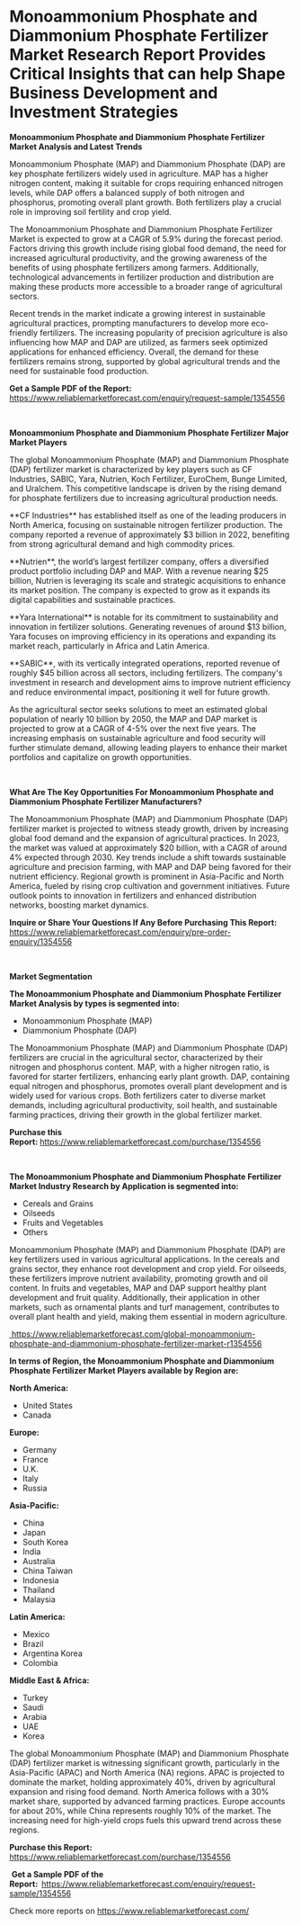 <p><h1>Monoammonium Phosphate and Diammonium Phosphate Fertilizer Market Research Report Provides Critical Insights that can help Shape Business Development and Investment Strategies</h1></p><p><strong>Monoammonium Phosphate and Diammonium Phosphate Fertilizer Market Analysis and Latest Trends</strong></p>
<p><p>Monoammonium Phosphate (MAP) and Diammonium Phosphate (DAP) are key phosphate fertilizers widely used in agriculture. MAP has a higher nitrogen content, making it suitable for crops requiring enhanced nitrogen levels, while DAP offers a balanced supply of both nitrogen and phosphorus, promoting overall plant growth. Both fertilizers play a crucial role in improving soil fertility and crop yield.</p><p>The Monoammonium Phosphate and Diammonium Phosphate Fertilizer Market is expected to grow at a CAGR of 5.9% during the forecast period. Factors driving this growth include rising global food demand, the need for increased agricultural productivity, and the growing awareness of the benefits of using phosphate fertilizers among farmers. Additionally, technological advancements in fertilizer production and distribution are making these products more accessible to a broader range of agricultural sectors.</p><p>Recent trends in the market indicate a growing interest in sustainable agricultural practices, prompting manufacturers to develop more eco-friendly fertilizers. The increasing popularity of precision agriculture is also influencing how MAP and DAP are utilized, as farmers seek optimized applications for enhanced efficiency. Overall, the demand for these fertilizers remains strong, supported by global agricultural trends and the need for sustainable food production.</p></p>
<p><strong>Get a Sample PDF of the Report:&nbsp;</strong> <a href="https://www.reliablemarketforecast.com/enquiry/request-sample/1354556?utm_campaign=3324&utm_medium=2&utm_source=Github&utm_content=ia&utm_term=03042025&utm_id=monoammonium-phosphate-and-diammonium-phosphate-fertilizer">https://www.reliablemarketforecast.com/enquiry/request-sample/1354556</a></p>
<p>&nbsp;</p>
<p><strong>Monoammonium Phosphate and Diammonium Phosphate Fertilizer Major Market Players</strong></p>
<p><p>The global Monoammonium Phosphate (MAP) and Diammonium Phosphate (DAP) fertilizer market is characterized by key players such as CF Industries, SABIC, Yara, Nutrien, Koch Fertilizer, EuroChem, Bunge Limited, and Uralchem. This competitive landscape is driven by the rising demand for phosphate fertilizers due to increasing agricultural production needs.</p><p>**CF Industries** has established itself as one of the leading producers in North America, focusing on sustainable nitrogen fertilizer production. The company reported a revenue of approximately $3 billion in 2022, benefiting from strong agricultural demand and high commodity prices.</p><p>**Nutrien**, the world’s largest fertilizer company, offers a diversified product portfolio including DAP and MAP. With a revenue nearing $25 billion, Nutrien is leveraging its scale and strategic acquisitions to enhance its market position. The company is expected to grow as it expands its digital capabilities and sustainable practices.</p><p>**Yara International** is notable for its commitment to sustainability and innovation in fertilizer solutions. Generating revenues of around $13 billion, Yara focuses on improving efficiency in its operations and expanding its market reach, particularly in Africa and Latin America.</p><p>**SABIC**, with its vertically integrated operations, reported revenue of roughly $45 billion across all sectors, including fertilizers. The company's investment in research and development aims to improve nutrient efficiency and reduce environmental impact, positioning it well for future growth.</p><p>As the agricultural sector seeks solutions to meet an estimated global population of nearly 10 billion by 2050, the MAP and DAP market is projected to grow at a CAGR of 4-5% over the next five years. The increasing emphasis on sustainable agriculture and food security will further stimulate demand, allowing leading players to enhance their market portfolios and capitalize on growth opportunities.</p></p>
<p>&nbsp;</p>
<p><strong>What Are The Key Opportunities For Monoammonium Phosphate and Diammonium Phosphate Fertilizer Manufacturers?</strong></p>
<p><p>The Monoammonium Phosphate (MAP) and Diammonium Phosphate (DAP) fertilizer market is projected to witness steady growth, driven by increasing global food demand and the expansion of agricultural practices. In 2023, the market was valued at approximately $20 billion, with a CAGR of around 4% expected through 2030. Key trends include a shift towards sustainable agriculture and precision farming, with MAP and DAP being favored for their nutrient efficiency. Regional growth is prominent in Asia-Pacific and North America, fueled by rising crop cultivation and government initiatives. Future outlook points to innovation in fertilizers and enhanced distribution networks, boosting market dynamics.</p></p>
<p><strong>Inquire or Share Your Questions If Any Before Purchasing This Report:</strong> <a href="https://www.reliablemarketforecast.com/enquiry/pre-order-enquiry/1354556?utm_campaign=3324&utm_medium=2&utm_source=Github&utm_content=ia&utm_term=03042025&utm_id=monoammonium-phosphate-and-diammonium-phosphate-fertilizer">https://www.reliablemarketforecast.com/enquiry/pre-order-enquiry/1354556</a></p>
<p>&nbsp;</p>
<p><strong>Market Segmentation</strong></p>
<p><strong>The Monoammonium Phosphate and Diammonium Phosphate Fertilizer Market Analysis by types is segmented into:</strong></p>
<p><ul><li>Monoammonium Phosphate (MAP)</li><li>Diammonium Phosphate (DAP)</li></ul></p>
<p><p>The Monoammonium Phosphate (MAP) and Diammonium Phosphate (DAP) fertilizers are crucial in the agricultural sector, characterized by their nitrogen and phosphorus content. MAP, with a higher nitrogen ratio, is favored for starter fertilizers, enhancing early plant growth. DAP, containing equal nitrogen and phosphorus, promotes overall plant development and is widely used for various crops. Both fertilizers cater to diverse market demands, including agricultural productivity, soil health, and sustainable farming practices, driving their growth in the global fertilizer market.</p></p>
<p><strong>Purchase this Report:&nbsp;</strong><a href="https://www.reliablemarketforecast.com/purchase/1354556?utm_campaign=3324&utm_medium=2&utm_source=Github&utm_content=ia&utm_term=03042025&utm_id=monoammonium-phosphate-and-diammonium-phosphate-fertilizer">https://www.reliablemarketforecast.com/purchase/1354556</a></p>
<p>&nbsp;</p>
<p><strong>The Monoammonium Phosphate and Diammonium Phosphate Fertilizer Market Industry Research by Application is segmented into:</strong></p>
<p><ul><li>Cereals and Grains</li><li>Oilseeds</li><li>Fruits and Vegetables</li><li>Others</li></ul></p>
<p><p>Monoammonium Phosphate (MAP) and Diammonium Phosphate (DAP) are key fertilizers used in various agricultural applications. In the cereals and grains sector, they enhance root development and crop yield. For oilseeds, these fertilizers improve nutrient availability, promoting growth and oil content. In fruits and vegetables, MAP and DAP support healthy plant development and fruit quality. Additionally, their application in other markets, such as ornamental plants and turf management, contributes to overall plant health and yield, making them essential in modern agriculture.</p></p>
<p><a href="https://www.reliablemarketforecast.com/global-monoammonium-phosphate-and-diammonium-phosphate-fertilizer-market-r1354556?utm_campaign=3324&utm_medium=2&utm_source=Github&utm_content=ia&utm_term=03042025&utm_id=monoammonium-phosphate-and-diammonium-phosphate-fertilizer">&nbsp;https://www.reliablemarketforecast.com/global-monoammonium-phosphate-and-diammonium-phosphate-fertilizer-market-r1354556</a></p>
<p><strong>In terms of Region, the Monoammonium Phosphate and Diammonium Phosphate Fertilizer Market Players available by Region are:</strong></p>
<p>
    <p> <strong> North America: </strong>
        <ul>
            <li>United States</li>
            <li>Canada</li>
        </ul>
        </p> 
    <p> <strong> Europe: </strong>
        <ul>
            <li>Germany</li>
            <li>France</li>
            <li>U.K.</li>
            <li>Italy</li>
            <li>Russia</li>
        </ul>
        </p> 
    <p> <strong> Asia-Pacific: </strong>
        <ul>
            <li>China</li>
            <li>Japan</li>
            <li>South Korea</li>
            <li>India</li>
            <li>Australia</li>
            <li>China Taiwan</li>
            <li>Indonesia</li>
            <li>Thailand</li>
            <li>Malaysia</li>
        </ul>
        </p> 
    <p> <strong> Latin America: </strong>
        <ul>
            <li>Mexico</li>
            <li>Brazil</li>
            <li>Argentina Korea</li>
            <li>Colombia</li>
        </ul>
        </p> 
    <p> <strong> Middle East & Africa: </strong>
        <ul>
            <li>Turkey</li>
            <li>Saudi</li>
            <li>Arabia</li>
            <li>UAE</li>
            <li>Korea</li>
        </ul>
    </p>
    </p>
<p><p>The global Monoammonium Phosphate (MAP) and Diammonium Phosphate (DAP) fertilizer market is witnessing significant growth, particularly in the Asia-Pacific (APAC) and North America (NA) regions. APAC is projected to dominate the market, holding approximately 40%, driven by agricultural expansion and rising food demand. North America follows with a 30% market share, supported by advanced farming practices. Europe accounts for about 20%, while China represents roughly 10% of the market. The increasing need for high-yield crops fuels this upward trend across these regions.</p></p>
<p><strong>Purchase this Report: </strong><a href="https://www.reliablemarketforecast.com/purchase/1354556?utm_campaign=3324&utm_medium=2&utm_source=Github&utm_content=ia&utm_term=03042025&utm_id=monoammonium-phosphate-and-diammonium-phosphate-fertilizer">https://www.reliablemarketforecast.com/purchase/1354556</a></p>
<p>&nbsp;<strong>Get a Sample PDF of the Report:&nbsp;&nbsp;</strong><a href="https://www.reliablemarketforecast.com/enquiry/request-sample/1354556?utm_campaign=3324&utm_medium=2&utm_source=Github&utm_content=ia&utm_term=03042025&utm_id=monoammonium-phosphate-and-diammonium-phosphate-fertilizer">https://www.reliablemarketforecast.com/enquiry/request-sample/1354556</a></p>
<p><strong></strong></p>
<p>Check more reports on <a href="https://www.reliablemarketforecast.com/?utm_campaign=3324&utm_medium=2&utm_source=Github&utm_content=ia&utm_term=03042025&utm_id=monoammonium-phosphate-and-diammonium-phosphate-fertilizer">https://www.reliablemarketforecast.com/</a></p>
